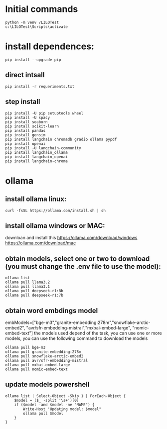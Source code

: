# Initial commands
```
python -m venv /LILOTest
c:\LILOTest\Scripts\activate
```
# install dependences:
```
pip install --upgrade pip
```
## direct intsall
```
pip install -r requeriments.txt
```
## step install
```
pip install -U pip setuptools wheel
pip install -U spacy
pip install seaborn
pip install scikit-learn
pip install pandas
pip install gensim
pip install langchain chromadb gradio ollama pypdf
pip install openai
pip install -U langchain-community
pip install langchain_ollama
pip install langchain_openai
pip install langchain-chroma
```

# ollama
## install ollama linux:
```
curl -fsSL https://ollama.com/install.sh | sh 
```

## install ollama windows or MAC:
downloan and install this https://ollama.com/download/windows
https://ollama.com/download/mac

## obtain models, select one or two to download (you must change the .env file to use the model):
```
ollama list
ollama pull llama3.2
ollama pull llama3.1
ollama pull deepseek-r1:8b
ollama pull deepseek-r1:7b
```

## obtain word embdings model 
embModels=["bge-m3","granite-embedding:278m","snowflake-arctic-embed2", "avr/sfr-embedding-mistral","mxbai-embed-large", "nomic-embed-text"] the models used depend of the task, you can use one or more models, you can use the following command to download the models
```
ollama pull bge-m3
ollama pull granite-embedding:278m
ollama pull snowflake-arctic-embed2
ollama pull avr/sfr-embedding-mistral
ollama pull mxbai-embed-large
ollama pull nomic-embed-text
```


## update models powershell
```
ollama list | Select-Object -Skip 1 | ForEach-Object {
    $model = ($_ -split '\s+')[0]
    if ($model -and $model -ne "NAME") {
        Write-Host "Updating model: $model"
        ollama pull $model
    }
}
```
